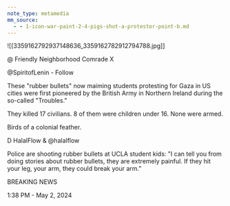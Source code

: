 ```yaml
---
note_type: metamedia
mm_source:
  - - 1-icon-war-paint-2-4-pigs-shot-a-protestor-point-b.md
---
```


![[3359162792937148636_3359162782912794788.jpg]]

@ Friendly Neighborhood Comrade X

@SpiritofLenin - Follow

These "rubber bullets" now maiming students protesting
for Gaza in US cities were first pioneered by the British
Army in Northern Ireland during the so-called "Troubles."

They killed 17 civilians. 8 of them were children under 16.
None were armed.

Birds of a colonial feather.

D HalalFlow & @halalflow

Police are shooting rubber bullets at UCLA student kids: "I can tell you
from doing stories about rubber bullets, they are extremely painful. If they
hit your leg, your arm, they could break your arm."

BREAKING NEWS

1:38 PM - May 2, 2024

